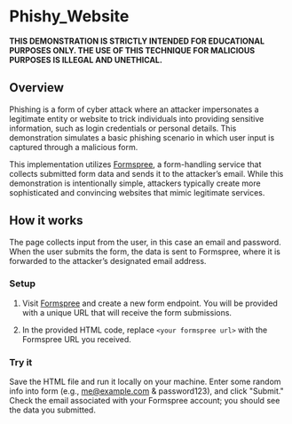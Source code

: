 # **Phishy_Website**

**THIS DEMONSTRATION IS STRICTLY INTENDED FOR EDUCATIONAL PURPOSES ONLY. THE USE OF THIS TECHNIQUE FOR MALICIOUS PURPOSES IS ILLEGAL AND UNETHICAL.**

## Overview 

Phishing is a form of cyber attack where an attacker impersonates a legitimate entity or website to trick individuals into providing sensitive information, such as login credentials or personal details. This demonstration simulates a basic phishing scenario in which user input is captured through a malicious form.

This implementation utilizes [Formspree](www.formspree.io), a form-handling service that collects submitted form data and sends it to the attacker’s email. While this demonstration is intentionally simple, attackers typically create more sophisticated and convincing websites that mimic legitimate services.

## How it works

The page collects input from the user, in this case an email and password. When the user submits the form, the data is sent to Formspree, where it is forwarded to the attacker’s designated email address.

### Setup

1. Visit [Formspree](www.formspree.io) and create a new form endpoint. You will be provided with a unique URL that will receive the form submissions.

2. In the provided HTML code, replace `<your formspree url>` with the Formspree URL you received. 

### Try it

Save the HTML file and run it locally on your machine. Enter some random info into form (e.g., me@example.com & password123), and click "Submit." Check the email associated with your Formspree account; you should see the data you submitted.